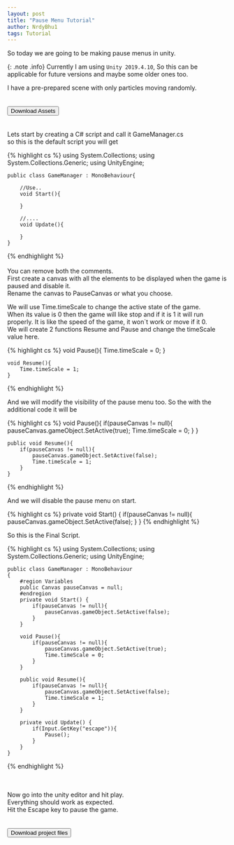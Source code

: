 ```yaml
---
layout: post
title: "Pause Menu Tutorial"
author: NrdyBhu1
tags: Tutorial
---
```


So today we are going to be making pause menus in unity. 

{: .note .info}
Currently I am using `Unity 2019.4.10`, So this can be applicable for future versions and maybe some older ones too. 


I have a pre-prepared scene with only particles moving randomly. \
\
\
<a href="{{ '/zips/BlurShader.zip' | relative_url }}"><button>Download Assets <i class="fas fa-download"></i></button></a> \
\
\
Lets start by creating a C# script and call it GameManager.cs \
so this is the default script you will get 


{% highlight cs %}
    using System.Collections;
    using System.Collections.Generic;
    using UnityEngine;

    public class GameManager : MonoBehaviour{
        
        //Use..
        void Start(){
            
        }

        //....
        void Update(){

        }
    }
{% endhighlight %}
\
\
You can remove both the comments. \
First create a canvas with all the elements to be displayed when the game is paused and disable it.\
Rename the canvas to PauseCanvas or what you choose. 

We will use Time.timeScale to change the active state of the game. \
When its value is 0 then the game will like stop and if it is 1 it will run properly. 
It is like the speed of the game, it won`t work or move if it 0. \
We will create 2 functions Resume and Pause and change the timeScale value here.

{% highlight cs %}
    void Pause(){
        Time.timeScale = 0;
    }

    void Resume(){
        Time.timeScale = 1;
    }

{% endhighlight %}

And we will modify the visibility of the pause menu too.
So the with the additional code it will be 

{% highlight cs %}
    void Pause(){
        if(pauseCanvas != null){
            pauseCanvas.gameObject.SetActive(true);
            Time.timeScale = 0;
        }
    }

    public void Resume(){
        if(pauseCanvas != null){
            pauseCanvas.gameObject.SetActive(false);
            Time.timeScale = 1;
        }
    }
{% endhighlight %}

And we will disable the pause menu on start. 

{% highlight cs %}
    private void Start() {
        if(pauseCanvas != null){
            pauseCanvas.gameObject.SetActive(false);
        }
    }
{% endhighlight %}

So this is the Final Script.

{% highlight cs %}
    using System.Collections;
    using System.Collections.Generic;
    using UnityEngine;

    public class GameManager : MonoBehaviour
    {
        #region Variables
        public Canvas pauseCanvas = null;
        #endregion
        private void Start() {
            if(pauseCanvas != null){
                pauseCanvas.gameObject.SetActive(false);
            }
        }

        void Pause(){
            if(pauseCanvas != null){
                pauseCanvas.gameObject.SetActive(true);
                Time.timeScale = 0;
            }
        }

        public void Resume(){
            if(pauseCanvas != null){
                pauseCanvas.gameObject.SetActive(false);
                Time.timeScale = 1;
            }
        }

        private void Update() {
            if(Input.GetKey("escape")){
                Pause();
            }
        }
    }
{% endhighlight %}


\
\
Now go into the unity editor and hit play. \
Everything should work as expected. \
Hit the Escape key to pause the game. \
\
\
<a href="https://github.com/NrdyBhu1/Custom-Mouse-Cursor/archive/master.zip"><button>Download project files <i class="fas fa-download"></i></button></a> 
